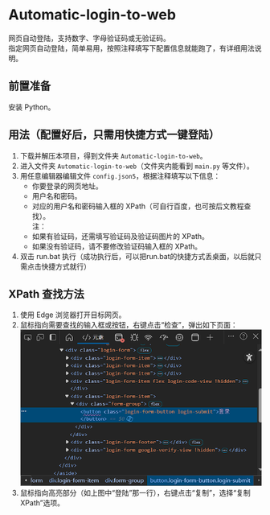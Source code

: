# Automatic-login-to-web

网页自动登陆，支持数字、字母验证码或无验证码。  
指定网页自动登陆，简单易用，按照注释填写下配置信息就能跑了，有详细用法说明。

## 前置准备

安装 Python。


## 用法（配置好后，只需用快捷方式一键登陆）

1. 下载并解压本项目，得到文件夹 `Automatic-login-to-web`。
2. 进入文件夹 `Automatic-login-to-web`（文件夹内能看到 `main.py` 等文件）。
3. 用任意编辑器编辑文件 `config.json5`，根据注释填写以下信息：
   - 你要登录的网页地址。
   - 用户名和密码。
   - 对应的用户名和密码输入框的 XPath（可自行百度，也可按后文教程查找）。  
注：
   - 如果有验证码，还需填写验证码及验证码图片的 XPath。
   - 如果没有验证码，请不要修改验证码输入框的 XPath。
4. 双击 run.bat 执行（成功执行后，可以把run.bat的快捷方式丢桌面，以后就只需点击快捷方式就行）


## XPath 查找方法

1. 使用 Edge 浏览器打开目标网页。
2. 鼠标指向需要查找的输入框或按钮，右键点击“检查”，弹出如下页面：
   ![XPath 查找方法示例](xpath.png)
3. 鼠标指向高亮部分（如上图中“登陆”那一行），右键点击“复制”，选择“复制 XPath”选项。



